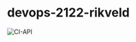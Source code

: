 # devops-2122-rikveld

![CI-API](https://github.com/avans-devops/devops-2122-rikveld/actions/workflows/CI-API.yml/badge.svg)
